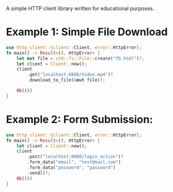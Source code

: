 A simple HTTP client library written for educational purposes. 

# Example 1: Simple File Download

```Rust
use http_client::{client::Client, error::HttpError};
fn main() -> Result<(), HttpError> {
    let mut file = std::fs::File::create("fb.html")?;
    let client = Client::new();
    client
        .get("localhost:8080/Video.mp4")?
        .download_to_file(&mut file)?;

    Ok(())
}

```

# Example 2: Form Submission:
```Rust
use http_client::{client::Client, error::HttpError};
fn main() -> Result<(), HttpError> {
    let client = Client::new();
    client
        .post("localhost:8080/login_action")?
        .form_data("email", "test@mail.com")
        .form_data("password", "password")
        .send()?;
    Ok(())
}

```